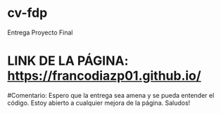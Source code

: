 # cv-fdp
Entrega Proyecto Final

# LINK DE LA PÁGINA: https://francodiazp01.github.io/


#Comentario: Espero que la entrega sea amena y se pueda entender el código. Estoy abierto a cualquier mejora de la página. Saludos!